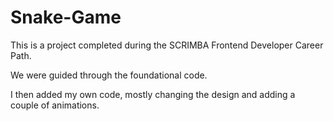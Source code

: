 # Snake-Game

This is a project completed during the SCRIMBA Frontend Developer Career Path.

We were guided through the foundational code. 

I then added my own code, mostly changing the design and adding a couple of animations.
